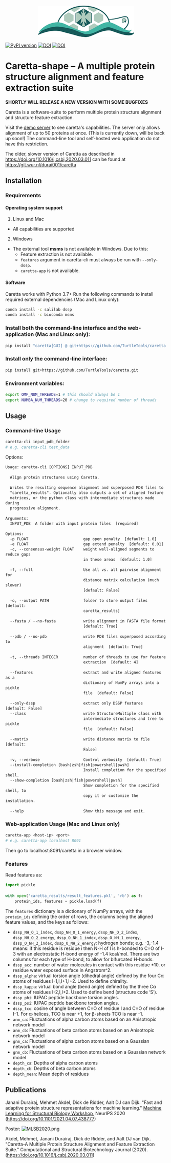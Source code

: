 <p align="center"><img src="https://raw.githubusercontent.com/TurtleTools/caretta/master/caretta_logo.png" width="300" title="Caretta Logo"></p>

[![PyPI version](https://badge.fury.io/py/caretta.svg)](https://badge.fury.io/py/caretta)
[![DOI](https://zenodo.org/badge/doi/10.1016/j.csbj.2020.03.011.svg)](http://dx.doi.org/10.1016/j.csbj.2020.03.011)
[![DOI](https://zenodo.org/badge/doi/10.1101/2021.04.07.438777.svg)](http://dx.doi.org/10.1101/2021.04.07.438777)

# Caretta-shape – A multiple protein structure alignment and feature extraction suite

**SHORTLY WILL RELEASE A NEW VERSION WITH SOME BUGFIXES**

Caretta is a software-suite to perform multiple protein structure alignment and structure feature extraction.

Visit the [demo server](http://bioinformatics.nl/caretta) to see caretta's capabilities. The server only allows alignment of up to 50 proteins at once. (This is currently down, will be back up soon!)
The command-line tool and self-hosted web application do not have this restriction.

The older, slower version of Caretta as described in https://doi.org/10.1016/j.csbj.2020.03.011 can be found at https://git.wur.nl/durai001/caretta

## Installation

### Requirements
#### Operating system support
1. Linux and Mac
* All capabilities are supported
2. Windows
* The external tool **msms** is not available in Windows. Due to this:
    * Feature extraction is not available.
    * `features` argument in caretta-cli must always be run with `--only-dssp`. 
    * `caretta-app` is not available.

#### Software
Caretta works with Python 3.7+
Run the following commands to install required external dependencies (Mac and Linux only):
```bash
conda install -c salilab dssp
conda install -c bioconda msms
```

### Install both the command-line interface and the web-application (Mac and Linux only):
```bash
pip install "caretta[GUI] @ git+https://github.com/TurtleTools/caretta.git"
```

### Install only the command-line interface:
```bash
pip install git+https://github.com/TurtleTools/caretta.git
```

### Environment variables:
```bash
export OMP_NUM_THREADS=1 # this should always be 1
export NUMBA_NUM_THREADS=20 # change to required number of threads
```

## Usage

### Command-line Usage

```bash
caretta-cli input_pdb_folder
# e.g. caretta-cli test_data  
```

Options:
```
Usage: caretta-cli [OPTIONS] INPUT_PDB

  Align protein structures using Caretta.

  Writes the resulting sequence alignment and superposed PDB files to
  "caretta_results". Optionally also outputs a set of aligned feature
  matrices, or the python class with intermediate structures made during
  progressive alignment.

Arguments:
  INPUT_PDB  A folder with input protein files  [required]

Options:
  -p FLOAT                        gap open penalty  [default: 1.0]
  -e FLOAT                        gap extend penalty  [default: 0.01]
  -c, --consensus-weight FLOAT    weight well-aligned segments to reduce gaps
                                  in these areas  [default: 1.0]

  -f, --full                      Use all vs. all pairwise alignment for
                                  distance matrix calculation (much slower)
                                  [default: False]

  -o, --output PATH               folder to store output files  [default:
                                  caretta_results]

  --fasta / --no-fasta            write alignment in FASTA file format
                                  [default: True]

  --pdb / --no-pdb                write PDB files superposed according to
                                  alignment  [default: True]

  -t, --threads INTEGER           number of threads to use for feature
                                  extraction  [default: 4]

  --features                      extract and write aligned features as a
                                  dictionary of NumPy arrays into a pickle
                                  file  [default: False]

  --only-dssp                     extract only DSSP features  [default: False]
  --class                         write StructureMultiple class with
                                  intermediate structures and tree to pickle
                                  file  [default: False]

  --matrix                        write distance matrix to file  [default:
                                  False]

  -v, --verbose                   Control verbosity  [default: True]
  --install-completion [bash|zsh|fish|powershell|pwsh]
                                  Install completion for the specified shell.
  --show-completion [bash|zsh|fish|powershell|pwsh]
                                  Show completion for the specified shell, to
                                  copy it or customize the installation.

  --help                          Show this message and exit.
```

### Web-application Usage (Mac and Linux only)

```bash
caretta-app <host-ip> <port> 
# e.g. caretta-app localhost 8091
```
Then go to localhost:8091/caretta in a browser window.

### Features

Read features as:

```python
import pickle

with open('caretta_results/result_features.pkl', 'rb') as f:
    protein_ids, features = pickle.load(f)
```

The `features` dictionary is a dictionary of NumPy arrays, with the `protein_ids` defining the order of rows, the columns being the aligned feature values, and the keys as follows:

* `dssp_NH_O_1_index`, `dssp_NH_O_1_energy`, `dssp_NH_O_2_index`, `dssp_NH_O_2_energy`, `dssp_O_NH_1_index`, 
  `dssp_O_NH_1_energy`, `dssp_O_NH_2_index`, `dssp_O_NH_2_energy`: hydrogen bonds; e.g. -3,-1.4 means: if this residue is residue i then N-H of I is h-bonded to C=O of I-3 with an
          electrostatic H-bond energy of -1.4 kcal/mol. There are two columns for each type of H-bond, to allow for bifurcated H-bonds.
* `dssp_acc`: number of water molecules in contact with this residue *10. or residue water exposed surface in Angstrom^2.
* `dssp_alpha`: virtual torsion angle (dihedral angle) defined by the four Cα atoms of residues I-1,I,I+1,I+2. Used to define chirality.
* `dssp_kappa`: virtual bond angle (bend angle) defined by the three Cα atoms of residues I-2,I,I+2. Used to define bend (structure code ‘S’).
* `dssp_phi`: IUPAC peptide backbone torsion angles.
* `dssp_psi`: IUPAC peptide backbone torsion angles.
* `dssp_tco`: cosine of angle between C=O of residue I and C=O of residue I-1. For α-helices, TCO is near +1, for β-sheets TCO is near -1.
* `anm_ca`: Fluctuations of alpha carbon atoms based on an Anisotropic network model
* `anm_cb`: Fluctuations of beta carbon atoms based on an Anisotropic network model
* `gnm_ca`: Fluctuations of alpha carbon atoms based on a Gaussian network model
* `gnm_cb`: Fluctuations of beta carbon atoms based on a Gaussian network model
* `depth_ca`: Depths of alpha carbon atoms
* `depth_cb`: Depths of beta carbon atoms
* `depth_mean`: Mean depth of residues


## Publications
Janani Durairaj, Mehmet Akdel, Dick de Ridder, Aalt DJ can Dijk. "Fast and adaptive protein structure representations for machine learning." [Machine Learning for Structural Biology Workshop](mlsb.io), NeurIPS 2020 (https://doi.org/10.1101/2021.04.07.438777)

Poster:
![MLSB2020.png](https://raw.githubusercontent.com/TurtleTools/caretta/master/MLSB2020.png)


Akdel, Mehmet, Janani Durairaj, Dick de Ridder, and Aalt DJ van Dijk. "Caretta-A Multiple Protein Structure Alignment and Feature Extraction Suite." Computational and Structural Biotechnology Journal (2020). (https://doi.org/10.1016/j.csbj.2020.03.011)
